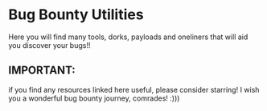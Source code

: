 # Bug Bounty Utilities

Here you will find many tools, dorks, payloads and oneliners that will aid you discover your bugs!!

## IMPORTANT: 
if you find any resources linked here useful, please consider starring! I wish you a wonderful bug bounty journey, comrades! :)))
